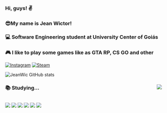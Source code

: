 ### Hi, guys! ✌️

### 😎My name is Jean Wictor!

### 💻 Software Engineering student at University Center of Goiás 

### 🎮 I like to play some games like as GTA RP, CS GO and other

[![Instagram](https://img.shields.io/badge/Instagram-E4405F?style=for-the-badge&logo=instagram&logoColor=white)](https://www.instagram.com/jeanwictor_/)
[![Steam](https://img.shields.io/badge/Steam-000000?style=for-the-badge&logo=steam&logoColor=white)](https://steamcommunity.com/id/two9reidelas/)

![JeanWic GitHub stats](https://github-readme-stats.vercel.app/api?username=Jeanic&show_icons=true&theme=tokyonight)
<div>
   <img align="right" src="https://media.giphy.com/media/l2rpf7xYqFbdhf0KM2/giphy.gif" />
<div>

### 📚 Studying...

##

<div>
  <img align="center" src="https://img.shields.io/badge/C-00599C?style=for-the-badge&logo=c&logoColor=white" />
  <img align="center" src="https://img.shields.io/badge/JavaScript-323330?style=for-the-badge&logo=javascript&logoColor=F7DF1E" />
  <img align="center" src="https://img.shields.io/badge/Python-14354C?style=for-the-badge&logo=python&logoColor=white" />
  <img align="center" src="https://img.shields.io/badge/CSS-239120?&style=for-the-badge&logo=css3&logoColor=white" />
  <img align="center" src="https://img.shields.io/badge/HTML5-E34F26?style=for-the-badge&logo=html5&logoColor=white" />
  <img align="center" src="https://img.shields.io/badge/.NET-5C2D91?style=for-the-badge&logo=.net&logoColor=white" />
</div>




